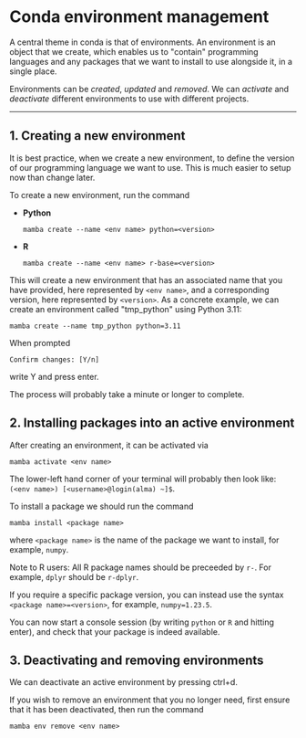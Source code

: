 # Conda environment management

A central theme in conda is that of environments. An environment is an object that we create, which enables us to 
"contain" programming languages and any packages that we want to install to use alongside it, in a single place.

Environments can be *created*, *updated* and *removed*. 
We can *activate* and *deactivate* different environments to use with different projects.

***

## 1. Creating a new environment

It is best practice, when we create a new environment, to define the version of our programming language we want 
to use. This is much easier to setup now than change later. 

To create a new environment, run the command

- **Python**
    
  ```shell
  mamba create --name <env name> python=<version>
  ```

- **R**

  ```shell
  mamba create --name <env name> r-base=<version>
  ```

This will create a new environment that has an associated name that you have provided, here represented by `<env name>`, and a
corresponding version, here represented by `<version>`. As a concrete example, we can create an environment called "tmp_python"
using Python 3.11:

```console
mamba create --name tmp_python python=3.11
```

When prompted
```
Confirm changes: [Y/n]
```
write Y and press enter. 

The process will probably take a minute or longer to complete.

## 2. Installing packages into an active environment

After creating an environment, it can be activated via

```console
mamba activate <env name>
```

The lower-left hand corner of your terminal will probably then look like: `(<env name>) [<username>@login(alma) ~]$`.

To install a package we should run the command

```console
mamba install <package name>
```

where `<package name>` is the name of the package we want to install, for example, `numpy`.

Note to R users: All R package names should be preceeded by `r-`. For example, `dplyr` should be `r-dplyr`. 

If you require a specific package version, you can instead use the syntax `<package name>=<version>`, for example, `numpy=1.23.5`.

You can now start a console session (by writing `python` or `R` and hitting enter), and check that your package is indeed available.

## 3. Deactivating and removing environments

We can deactivate an active environment by pressing ctrl+d. 

If you wish to remove an environment that you no longer need, first ensure that it has been deactivated, then run the command

```console
mamba env remove <env name>
```